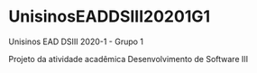 # UnisinosEADDSIII20201G1
Unisinos EAD DSIII 2020-1 - Grupo 1

Projeto da atividade acadêmica Desenvolvimento de Software III 
